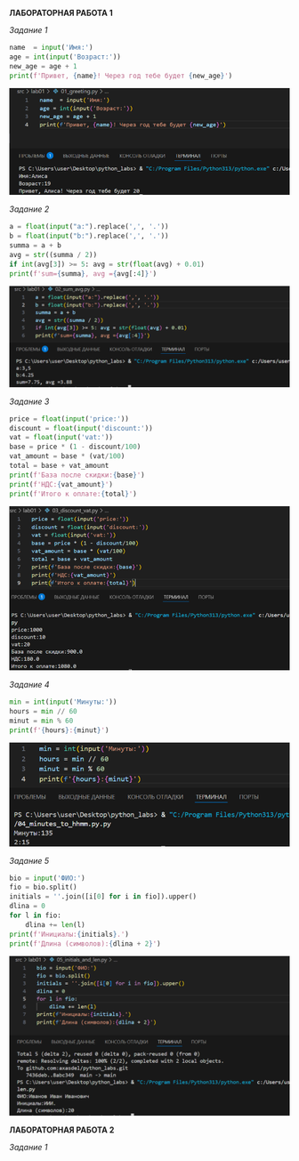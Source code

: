 **ЛАБОРАТОРНАЯ РАБОТА 1**

*Задание 1*
```python
name  = input('Имя:')
age = int(input('Возраст:'))
new_age = age + 1
print(f'Привет, {name}! Через год тебе будет {new_age}')
```
![img01](https://github.com/axasdel/python_labs/blob/main/src/images/img01.png)

*Задание 2*
```python
a = float(input("a:").replace(',', '.'))
b = float(input("b:").replace(',', '.'))
summa = a + b
avg = str((summa / 2))
if int(avg[3]) >= 5: avg = str(float(avg) + 0.01)
print(f'sum={summa}, avg ={avg[:4]}')
```
![img02](https://github.com/axasdel/python_labs/blob/main/src/images/img02.png)

*Задание 3*
```python
price = float(input('price:'))
discount = float(input('discount:'))
vat = float(input('vat:'))
base = price * (1 - discount/100)
vat_amount = base * (vat/100)
total = base + vat_amount
print(f'База после скидки:{base}')
print(f'НДС:{vat_amount}')
print(f'Итого к оплате:{total}')
```
![img03](https://github.com/axasdel/python_labs/blob/main/src/images/img03.png)

*Задание 4*
```python
min = int(input('Минуты:'))
hours = min // 60
minut = min % 60
print(f'{hours}:{minut}')
```
![img04](https://github.com/axasdel/python_labs/blob/main/src/images/img04.png)

*Задание 5*
```python
bio = input('ФИО:')
fio = bio.split()
initials = ''.join([i[0] for i in fio]).upper()
dlina = 0
for l in fio:
    dlina += len(l)
print(f'Инициалы:{initials}.')
print(f'Длина (символов):{dlina + 2}')
```
![img05](https://github.com/axasdel/python_labs/blob/main/src/images/img05.png)



**ЛАБОРАТОРНАЯ РАБОТА 2**

*Задание 1*

